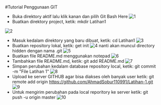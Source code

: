 #Tutorial Penggunaan GIT
- Buka direktory aktif lalu klik kanan dan pilih Git Bash Here
![1](https://user-images.githubusercontent.com/56815154/69341047-5d1f0680-0c9b-11ea-9ebb-277fd389b0b6.jpg)
- Buatkan direktory project, ketik: mkdir Latihan1

![2](https://user-images.githubusercontent.com/56815154/69341048-5db79d00-0c9b-11ea-86ef-e6fe2419227f.jpg)
- Masuk kedalam direktory yang baru dibuat, ketik: cd Latihan1
![3](https://user-images.githubusercontent.com/56815154/69341049-5db79d00-0c9b-11ea-8cbe-679deb5eaebf.jpg)
- Buatkan repository lokal, ketik: get init
![4](https://user-images.githubusercontent.com/56815154/69341050-5db79d00-0c9b-11ea-95c5-627fea0c82c7.jpg)
  nanti akan muncul directory hidden dengan nama .git
![5](https://user-images.githubusercontent.com/56815154/69341051-5e503380-0c9b-11ea-8d09-c5203114a532.jpg)
- Buatkan file README.md menggunakan notepad
![6](https://user-images.githubusercontent.com/56815154/69341052-5ee8ca00-0c9b-11ea-9530-cb06331837e4.jpg)
- Tambahkan file README.md,
  ketik: git add README.md
![7](https://user-images.githubusercontent.com/56815154/69341054-5f816080-0c9b-11ea-93ed-fa0b1d460b16.jpg)
- Simpan perubahan kedalam database repository local, 
  ketik: git commit -m "File Latihan 1"
![8](https://user-images.githubusercontent.com/56815154/69341056-6019f700-0c9b-11ea-833e-97d4271f1f24.jpg)
- Upload ke server GITHUB agar bisa diakses oleh banyak user
  ketik: git remote add origin https://github.com/AhmadSobur110991/Latihan-1.git
![9](https://user-images.githubusercontent.com/56815154/69341057-60b28d80-0c9b-11ea-9057-b8109631ca8a.jpg)
- Untuk mengirim perubahan pada local reporitory ke server 
  ketik: git push -u origin master
![10](https://user-images.githubusercontent.com/56815154/69341059-614b2400-0c9b-11ea-8d89-5cb8561b53c4.jpg)
